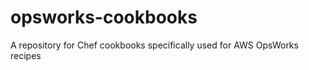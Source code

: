 opsworks-cookbooks
==================

A repository for Chef cookbooks specifically used for AWS OpsWorks recipes
